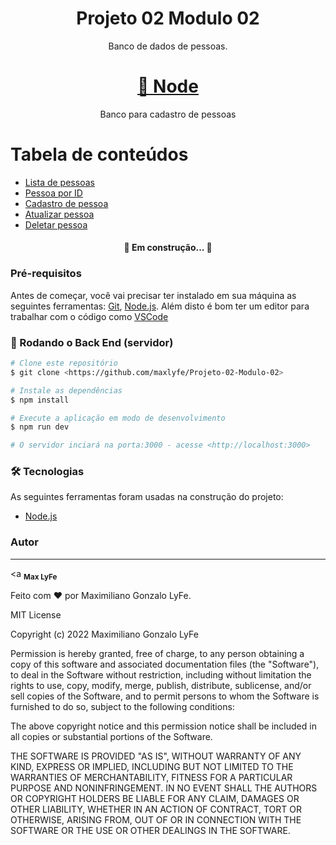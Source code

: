 <h1 align="center">Projeto 02 Modulo 02</h1>

<p align="center">Banco de dados de pessoas.</p>

<h1 align="center">
    <a href="https://pt-br.reactjs.org/">🔗 Node</a>
</h1>
<p align="center">Banco para cadastro de pessoas</p>

Tabela de conteúdos
=================
<!--ts-->
   * [Lista de pessoas](#pessoas)
   * [Pessoa por ID](#pessoa)
   * [Cadastro de pessoa](#create)
   * [Atualizar pessoa](#update)
   * [Deletar pessoa](#dalete)
<!--te-->

<h4 align="center"> 
	🚧  Em construção...  🚧
</h4>

### Pré-requisitos

Antes de começar, você vai precisar ter instalado em sua máquina as seguintes ferramentas:
[Git](https://git-scm.com), [Node.js](https://nodejs.org/en/). 
Além disto é bom ter um editor para trabalhar com o código como [VSCode](https://code.visualstudio.com/)

### 🎲 Rodando o Back End (servidor)

```bash
# Clone este repositório
$ git clone <https://github.com/maxlyfe/Projeto-02-Modulo-02>

# Instale as dependências
$ npm install

# Execute a aplicação em modo de desenvolvimento
$ npm run dev

# O servidor inciará na porta:3000 - acesse <http://localhost:3000>
```

### 🛠 Tecnologias

As seguintes ferramentas foram usadas na construção do projeto:

- [Node.js](https://nodejs.org/en/)

### Autor
---

<a <sub><b>Max LyFe</b></sub></a>


Feito com ❤️ por Maximiliano Gonzalo LyFe.

MIT License

Copyright (c) 2022 Maximiliano Gonzalo LyFe

Permission is hereby granted, free of charge, to any person obtaining a copy
of this software and associated documentation files (the "Software"), to deal
in the Software without restriction, including without limitation the rights
to use, copy, modify, merge, publish, distribute, sublicense, and/or sell
copies of the Software, and to permit persons to whom the Software is
furnished to do so, subject to the following conditions:

The above copyright notice and this permission notice shall be included in all
copies or substantial portions of the Software.

THE SOFTWARE IS PROVIDED "AS IS", WITHOUT WARRANTY OF ANY KIND, EXPRESS OR
IMPLIED, INCLUDING BUT NOT LIMITED TO THE WARRANTIES OF MERCHANTABILITY,
FITNESS FOR A PARTICULAR PURPOSE AND NONINFRINGEMENT. IN NO EVENT SHALL THE
AUTHORS OR COPYRIGHT HOLDERS BE LIABLE FOR ANY CLAIM, DAMAGES OR OTHER
LIABILITY, WHETHER IN AN ACTION OF CONTRACT, TORT OR OTHERWISE, ARISING FROM,
OUT OF OR IN CONNECTION WITH THE SOFTWARE OR THE USE OR OTHER DEALINGS IN THE
SOFTWARE.
